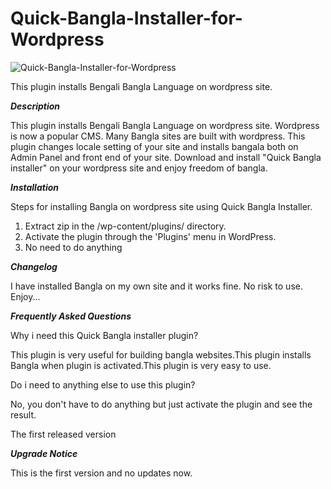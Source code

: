 # Quick-Bangla-Installer-for-Wordpress

![Quick-Bangla-Installer-for-Wordpress](https://plugins.trac.wordpress.org/export/1979862/quick-bangla-installer/assets/banner-772x250.jpg)


This plugin installs Bengali Bangla Language on wordpress site.


***Description***


This plugin installs Bengali Bangla Language on wordpress site.
Wordpress is now a popular CMS. Many Bangla sites are built with wordpress. 
This plugin changes locale setting of your site and
installs bangala both on Admin Panel and front end of your site.
Download and install "Quick Bangla installer" on your wordpress site
and enjoy freedom of bangla.


***Installation***


Steps for installing Bangla on wordpress site using Quick Bangla Installer.
1. Extract zip in the /wp-content/plugins/ directory.
2. Activate the plugin through the 'Plugins' menu in WordPress.
3. No need to do anything

***Changelog***


I have installed Bangla on my own site and it works fine. No risk to use. Enjoy...


***Frequently Asked Questions***


Why i need this Quick Bangla installer plugin?


This plugin is very useful for building bangla websites.This plugin  installs Bangla when plugin is activated.This plugin is very easy to use.


Do i need to anything else to use this plugin?


No, you don't have to do anything but just activate the plugin and see the result. 


The first released version

***Upgrade Notice***


This is the first version and no updates now.
